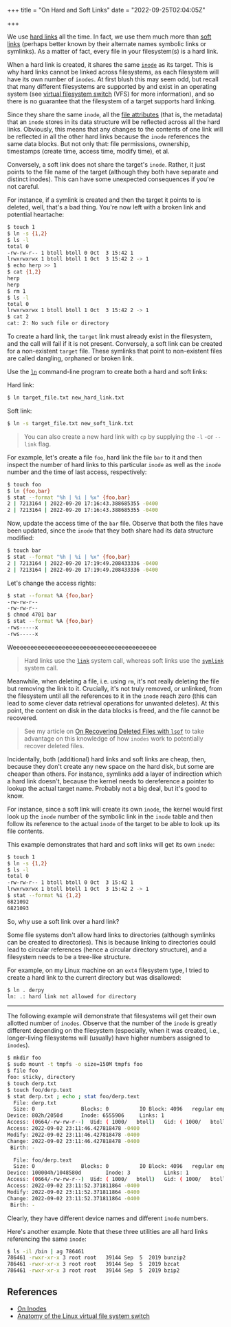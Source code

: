 +++
title = "On Hard and Soft Links"
date = "2022-09-25T02:04:05Z"

+++

We use [hard links] all the time.  In fact, we use them much more than [soft links] (perhaps better known by their alternate names symbolic links or symlinks).  As a matter of fact, every file in your filesystem(s) is a hard link.

When a hard link is created, it shares the same [`inode`] as its target.  This is why hard links cannot be linked across filesystems, as each filesystem will have its own number of `inodes`.  At first blush this may seem odd, but recall that many different filesystems are supported by and exist in an operating system (see [virtual filesystem switch] (VFS) for more information), and so there is no guarantee that the filesystem of a target supports hard linking.

Since they share the same `inode`, all the [file attributes] (that is, the metadata) that an `inode` stores in its data structure will be reflected across all the hard links.  Obviously, this means that any changes to the contents of one link will be reflected in all the other hard links because the `inode` references the same data blocks.  But not only that: file permissions, ownership, timestamps (create time, access time, modify time), et al.

Conversely, a soft link does not share the target's `inode`.  Rather, it just points to the file name of the target (although they both have separate and distinct inodes).  This can have some unexpected consequences if you're not careful.

For instance, if a symlink is created and then the target it points to is deleted, well, that's a bad thing.  You're now left with a broken link and potential heartache:

```bash
$ touch 1
$ ln -s {1,2}
$ ls -l
total 0
-rw-rw-r-- 1 btoll btoll 0 Oct  3 15:42 1
lrwxrwxrwx 1 btoll btoll 1 Oct  3 15:42 2 -> 1
$ echo herp >> 1
$ cat {1,2}
herp
herp
$ rm 1
$ ls -l
total 0
lrwxrwxrwx 1 btoll btoll 1 Oct  3 15:42 2 -> 1
$ cat 2
cat: 2: No such file or directory
```

To create a hard link, the `target` link must already exist in the filesystem, and the call will fail if it is not present.  Conversely, a soft link can be created for a non-existent `target` file.  These symlinks that point to non-existent files are called dangling, orphaned or broken link.

Use the [`ln`] command-line program to create both a hard and soft links:

Hard link:

```bash
$ ln target_file.txt new_hard_link.txt
```

Soft link:

```bash
$ ln -s target_file.txt new_soft_link.txt
```

> You can also create a new hard link with `cp` by supplying the `-l` -or `--link` flag.

For example, let's create a file `foo`, hard link the file `bar` to it and then inspect the number of hard links to this particular `inode` as well as the `inode` number and the time of last access, respectively:

```bash
$ touch foo
$ ln {foo,bar}
$ stat --format "%h | %i | %x" {foo,bar}
2 | 7213164 | 2022-09-20 17:16:43.388685355 -0400
2 | 7213164 | 2022-09-20 17:16:43.388685355 -0400
```

Now, update the access time of the `bar` file.  Observe that both the files have been updated, since the `inode` that they both share had its data structure modified:

```bash
$ touch bar
$ stat --format "%h | %i | %x" {foo,bar}
2 | 7213164 | 2022-09-20 17:19:49.208433336 -0400
2 | 7213164 | 2022-09-20 17:19:49.208433336 -0400
```

Let's change the access rights:

```bash
$ stat --format %A {foo,bar}
-rw-rw-r--
-rw-rw-r--
$ chmod 4701 bar
$ stat --format %A {foo,bar}
-rws-----x
-rws-----x
```

Weeeeeeeeeeeeeeeeeeeeeeeeeeeeeeeeeeeeeeeee

> Hard links use the [`link`] system call, whereas soft links use the [`symlink`] system call.

Meanwhile, when deleting a file, i.e. using `rm`, it's not really deleting the file but removing the link to it.  Crucially, it's not truly removed, or unlinked, from the filesystem until all the references to it in the `inode` reach zero (this can lead to some clever data retrieval operations for unwanted deletes).  At this point, the content on disk in the data blocks is freed, and the file cannot be recovered.

> See my article on [On Recovering Deleted Files with `lsof`] to take advantage on this knowledge of how `inodes` work to potentially recover deleted files.

Incidentally, both (additional) hard links and soft links are cheap, then, because they don't create any new space on the hard disk, but some are cheaper than others.  For instance, symlinks add a layer of indirection which a hard link doesn't, because the kernel needs to dereference a pointer to lookup the actual target name.  Probably not a big deal, but it's good to know.

For instance, since a soft link will create its own `inode`, the kernel would first look up the `inode` number of the symbolic link in the `inode` table and then follow its reference to the actual `inode` of the target to be able to look up its file contents.

This example demonstrates that hard and soft links will get its own `inode`:

```bash
$ touch 1
$ ln -s {1,2}
$ ls -l
total 0
-rw-rw-r-- 1 btoll btoll 0 Oct  3 15:42 1
lrwxrwxrwx 1 btoll btoll 1 Oct  3 15:42 2 -> 1
$ stat --format %i {1,2}
6821092
6821093
```

So, why use a soft link over a hard link?

Some file systems don't allow hard links to directories (although symlinks can be created to directories).  This is because linking to directories could lead to circular references (hence a circular directory structure), and a filesystem needs to be a tree-like structure.

For example, on my Linux machine on an `ext4` filesystem type, I tried to create a hard link to the current directory but was disallowed:

```bash
$ ln . derpy
ln: .: hard link not allowed for directory
```

---

The following example will demonstrate that filesystems will get their own allotted number of `inodes`.  Observe that the number of the `inode` is greatly different depending on the filesystem (especially, when it was created, i.e., longer-living filesystems will (usually) have higher numbers assigned to `inodes`).

```bash
$ mkdir foo
$ sudo mount -t tmpfs -o size=150M tmpfs foo
$ file foo
foo: sticky, directory
$ touch derp.txt
$ touch foo/derp.text
$ stat derp.txt ; echo ; stat foo/derp.text
  File: derp.txt
  Size: 0               Blocks: 0          IO Block: 4096   regular empty file
Device: 802h/2050d      Inode: 6555906     Links: 1
Access: (0664/-rw-rw-r--)  Uid: ( 1000/   btoll)   Gid: ( 1000/   btoll)
Access: 2022-09-02 23:11:46.427818478 -0400
Modify: 2022-09-02 23:11:46.427818478 -0400
Change: 2022-09-02 23:11:46.427818478 -0400
 Birth: -

  File: foo/derp.text
  Size: 0               Blocks: 0          IO Block: 4096   regular empty file
Device: 100004h/1048580d        Inode: 3           Links: 1
Access: (0664/-rw-rw-r--)  Uid: ( 1000/   btoll)   Gid: ( 1000/   btoll)
Access: 2022-09-02 23:11:52.371811864 -0400
Modify: 2022-09-02 23:11:52.371811864 -0400
Change: 2022-09-02 23:11:52.371811864 -0400
 Birth: -
```

Clearly, they have different device names and different `inode` numbers.

Here's another example.  Note that these three utilities are all hard links referencing the same `inode`:

```bash
$ ls -il /bin | ag 786461
786461 -rwxr-xr-x 3 root root   39144 Sep  5  2019 bunzip2
786461 -rwxr-xr-x 3 root root   39144 Sep  5  2019 bzcat
786461 -rwxr-xr-x 3 root root   39144 Sep  5  2019 bzip2
```

## References

- [On Inodes](/2019/11/19/on-inodes/)
- [Anatomy of the Linux virtual file system switch](https://developer.ibm.com/tutorials/l-virtual-filesystem-switch/)

[hard links]: https://en.wikipedia.org/wiki/Hard_link
[soft links]: https://en.wikipedia.org/wiki/Symbolic_link
[`inode`]: https://en.wikipedia.org/wiki/Inode
[virtual filesystem switch]: https://en.wikipedia.org/wiki/Virtual_file_system
[file attributes]: https://en.wikipedia.org/wiki/File_attribute
[`link`]: https://man7.org/linux/man-pages/man2/link.2.html
[`symlink`]: https://man7.org/linux/man-pages/man2/symlink.2.html
[`ln`]: https://www.man7.org/linux/man-pages/man1/ln.1.html
[On Recovering Deleted Files with `lsof`]: /2022/08/29/on-recovering-deleted-files-with-lsof/

